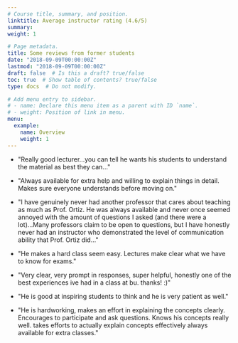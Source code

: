 ```yaml
---
# Course title, summary, and position.
linktitle: Average instructor rating (4.6/5)
summary: 
weight: 1

# Page metadata.
title: Some reviews from former students
date: "2018-09-09T00:00:00Z"
lastmod: "2018-09-09T00:00:00Z"
draft: false  # Is this a draft? true/false
toc: true  # Show table of contents? true/false
type: docs  # Do not modify.

# Add menu entry to sidebar.
# - name: Declare this menu item as a parent with ID `name`.
# - weight: Position of link in menu.
menu:
  example:
    name: Overview
    weight: 1
---
```

- "Really good lecturer...you can tell he wants his students to understand the material as best they can..."

- "Always available for extra help and willing to explain things in detail. Makes sure everyone understands before moving on."

- "I have genuinely never had another professor that cares about teaching as much as Prof. Ortiz. He was always available and never once seemed annoyed with
the amount of questions I asked (and there were a lot)...Many professors claim to be open to questions, but I have honestly never had an instructor who demonstrated the level of communication ability that Prof. Ortiz did..."

- "He makes a hard class seem easy. Lectures make clear what we have to know for exams."

- "Very clear, very prompt in responses, super helpful, honestly one of the best experiences ive had in a class at bu. thanks! :)"

- "He is good at inspiring students to think and he is very patient as well."

- "He is hardworking, makes an effort in explaining the concepts clearly. Encourages to participate and ask questions. Knows his concepts really well.
takes efforts to actually explain concepts effectively always available for extra classes."
